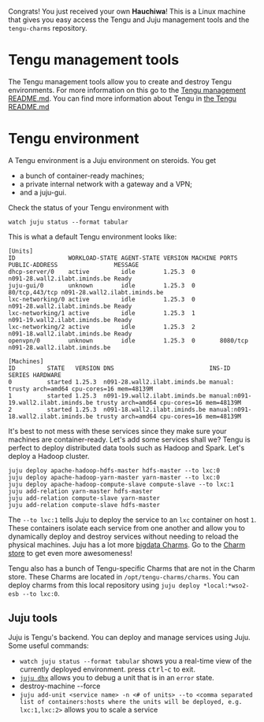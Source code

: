 Congrats! You just received your own **Hauchiwa**! This is a Linux machine that gives you easy access the Tengu and Juju management tools and the `tengu-charms` repository.

# Tengu management tools

The Tengu management tools allow you to create and destroy Tengu environments. For more information on this go to the [Tengu management README.md](https://github.com/galgalesh/tengu-charms/blob/master/charms/layers/hauchiwa/files/tengu_management/README.md). You can find more information about Tengu in [the Tengu README.md](https://github.com/galgalesh/tengu-charms/blob/master/README.md)

# Tengu environment

A Tengu environment is a Juju environment on steroids. You get 

 - a bunch of container-ready machines;
 - a private internal network with a gateway and a VPN;
 - and a juju-gui.

Check the status of your Tengu environment with

    watch juju status --format tabular

This is what a default Tengu environment looks like:

```
[Units]          
ID               WORKLOAD-STATE AGENT-STATE VERSION MACHINE PORTS          PUBLIC-ADDRESS                MESSAGE 
dhcp-server/0    active         idle        1.25.3  0                      n091-28.wall2.ilabt.iminds.be Ready   
juju-gui/0       unknown        idle        1.25.3  0       80/tcp,443/tcp n091-28.wall2.ilabt.iminds.be         
lxc-networking/0 active         idle        1.25.3  0                      n091-28.wall2.ilabt.iminds.be Ready   
lxc-networking/1 active         idle        1.25.3  1                      n091-19.wall2.ilabt.iminds.be Ready   
lxc-networking/2 active         idle        1.25.3  2                      n091-18.wall2.ilabt.iminds.be Ready   
openvpn/0        unknown        idle        1.25.3  0       8080/tcp       n091-28.wall2.ilabt.iminds.be         

[Machines] 
ID         STATE   VERSION DNS                           INS-ID                               SERIES HARDWARE                           
0          started 1.25.3  n091-28.wall2.ilabt.iminds.be manual:                              trusty arch=amd64 cpu-cores=16 mem=48139M 
1          started 1.25.3  n091-19.wall2.ilabt.iminds.be manual:n091-19.wall2.ilabt.iminds.be trusty arch=amd64 cpu-cores=16 mem=48139M 
2          started 1.25.3  n091-18.wall2.ilabt.iminds.be manual:n091-18.wall2.ilabt.iminds.be trusty arch=amd64 cpu-cores=16 mem=48139M 
```

It's best to not mess with these services since they make sure your machines are container-ready. Let's add some services shall we? Tengu is perfect to deploy distributed data tools such as Hadoop and Spark. Let's deploy a Hadoop cluster.

    juju deploy apache-hadoop-hdfs-master hdfs-master --to lxc:0
    juju deploy apache-hadoop-yarn-master yarn-master --to lxc:0
    juju deploy apache-hadoop-compute-slave compute-slave --to lxc:1
    juju add-relation yarn-master hdfs-master
    juju add-relation compute-slave yarn-master
    juju add-relation compute-slave hdfs-master

The `--to lxc:1` tells Juju to deploy the service to an `lxc` container on host `1`. These containers isolate each service from one another and allow you to dynamically deploy and destroy services without needing to reload the physical machines. Juju has a lot more [bigdata Charms](http://bigdata.juju.solutions/getstarted). Go to the [Charm store](https://jujucharms.com/) to get even more awesomeness!

Tengu also has a bunch of Tengu-specific Charms that are not in the Charm store. These Charms are located in `/opt/tengu-charms/charms`. You can deploy charms from this local repository using `juju deploy *local:*wso2-esb --to lxc:0`.


## Juju tools

Juju is Tengu's backend. You can deploy and manage services using Juju. Some useful commands:

- `watch juju status --format tabular` shows you a real-time view of the currently deployed environment. press <kbd>ctrl</kbd>-<kbd>c</kbd> to exit.
- [`juju dhx`](https://jujucharms.com/docs/1.24/authors-hook-debug-dhx#running-dhx) allows you to debug a unit that is in an `error` state.
- destroy-machine --force
- `juju add-unit <service name> -n <# of units> --to <comma separated list of containers:hosts where the units will be deployed, e.g. lxc:1,lxc:2>` allows you to scale a service
